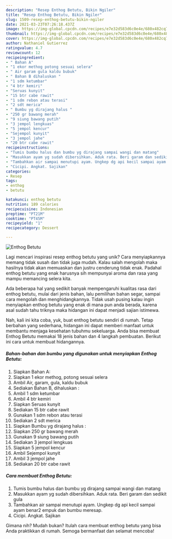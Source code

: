 ```yaml
---
description: "Resep Enthog Betutu, Bikin Ngiler"
title: "Resep Enthog Betutu, Bikin Ngiler"
slug: 1509-resep-enthog-betutu-bikin-ngiler
date: 2021-03-23T07:26:18.437Z
image: https://img-global.cpcdn.com/recipes/e7e32d583d6c0e4e/680x482cq70/enthog-betutu-foto-resep-utama.jpg
thumbnail: https://img-global.cpcdn.com/recipes/e7e32d583d6c0e4e/680x482cq70/enthog-betutu-foto-resep-utama.jpg
cover: https://img-global.cpcdn.com/recipes/e7e32d583d6c0e4e/680x482cq70/enthog-betutu-foto-resep-utama.jpg
author: Nathaniel Gutierrez
ratingvalue: 4.7
reviewcount: 12
recipeingredient:
- " Bahan A"
- "1 ekor methog potong sesuai selera"
- " Air garam gula kaldu bubuk"
- " Bahan B dihaluskan "
- "1 sdm ketumbar"
- "4 btr kemiri"
- "Seruas kunyit"
- "15 btr cabe rawit"
- "1 sdm rebon atau terasi"
- "2 sdt merica"
- " Bumbu yg dirajang halus "
- "250 gr bawang merah"
- "9 siung bawang putih"
- "3 jempol lengkuas"
- "5 jempol kencur"
- "Sejempol kunyit"
- "3 jempol jahe"
- "20 btr cabe rawit"
recipeinstructions:
- "Tumis bumbu halus dan bumbu yg dirajang sampai wangi dan matang"
- "Masukkan ayam yg sudah dibersihkan. Aduk rata. Beri garam dan sedikit gula"
- "Tambahkan air sampai menutupi ayam. Ungkep dg api kecil sampai ayam benar2 empuk dan bumbu meresap."
- "Cicipi. Angkat. Sajikan"
categories:
- Resep
tags:
- enthog
- betutu

katakunci: enthog betutu 
nutrition: 189 calories
recipecuisine: Indonesian
preptime: "PT21M"
cooktime: "PT45M"
recipeyield: "1"
recipecategory: Dessert

---
```



![Enthog Betutu](https://img-global.cpcdn.com/recipes/e7e32d583d6c0e4e/680x482cq70/enthog-betutu-foto-resep-utama.jpg)

Lagi mencari inspirasi resep enthog betutu yang unik? Cara menyiapkannya memang tidak susah dan tidak juga mudah. Kalau salah mengolah maka hasilnya tidak akan memuaskan dan justru cenderung tidak enak. Padahal enthog betutu yang enak harusnya sih mempunyai aroma dan rasa yang mampu memancing selera kita.

Ada beberapa hal yang sedikit banyak mempengaruhi kualitas rasa dari enthog betutu, mulai dari jenis bahan, lalu pemilihan bahan segar, sampai cara mengolah dan menghidangkannya. Tidak usah pusing kalau ingin menyiapkan enthog betutu yang enak di mana pun anda berada, karena asal sudah tahu triknya maka hidangan ini dapat menjadi sajian istimewa.




Nah, kali ini kita coba, yuk, buat enthog betutu sendiri di rumah. Tetap berbahan yang sederhana, hidangan ini dapat memberi manfaat untuk membantu menjaga kesehatan tubuhmu sekeluarga. Anda bisa membuat Enthog Betutu memakai 18 jenis bahan dan 4 langkah pembuatan. Berikut ini cara untuk membuat hidangannya.

<!--inarticleads1-->

##### Bahan-bahan dan bumbu yang digunakan untuk menyiapkan Enthog Betutu:

1. Siapkan  Bahan A:
1. Siapkan 1 ekor methog, potong sesuai selera
1. Ambil  Air, garam, gula, kaldu bubuk
1. Sediakan  Bahan B, dihaluskan :
1. Ambil 1 sdm ketumbar
1. Ambil 4 btr kemiri
1. Siapkan Seruas kunyit
1. Sediakan 15 btr cabe rawit
1. Gunakan 1 sdm rebon atau terasi
1. Sediakan 2 sdt merica
1. Siapkan  Bumbu yg dirajang halus :
1. Siapkan 250 gr bawang merah
1. Gunakan 9 siung bawang putih
1. Sediakan 3 jempol lengkuas
1. Siapkan 5 jempol kencur
1. Ambil Sejempol kunyit
1. Ambil 3 jempol jahe
1. Sediakan 20 btr cabe rawit




<!--inarticleads2-->

##### Cara membuat Enthog Betutu:

1. Tumis bumbu halus dan bumbu yg dirajang sampai wangi dan matang
1. Masukkan ayam yg sudah dibersihkan. Aduk rata. Beri garam dan sedikit gula
1. Tambahkan air sampai menutupi ayam. Ungkep dg api kecil sampai ayam benar2 empuk dan bumbu meresap.
1. Cicipi. Angkat. Sajikan




Gimana nih? Mudah bukan? Itulah cara membuat enthog betutu yang bisa Anda praktikkan di rumah. Semoga bermanfaat dan selamat mencoba!
